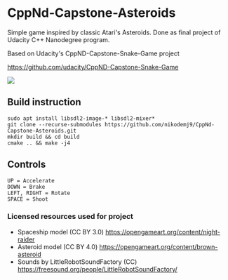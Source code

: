 # CppNd-Capstone-Asteroids
Simple game inspired by classic Atari's Asteroids. Done as final project of Udacity C++ Nanodegree program.

Based on Udacity's CppND-Capstone-Snake-Game project 

https://github.com/udacity/CppND-Capstone-Snake-Game


<img src="asteroids.gif"/>


## Build instruction
```
sudo apt install libsdl2-image-* libsdl2-mixer*
git clone --recurse-submodules https://github.com/nikodemj9/CppNd-Capstone-Asteroids.git
mkdir build && cd build
cmake .. && make -j4
```

## Controls
```
UP = Accelerate
DOWN = Brake
LEFT, RIGHT = Rotate
SPACE = Shoot
```


### Licensed resources used for project
* Spaceship model (CC BY 3.0) https://opengameart.org/content/night-raider
* Asteroid model (CC BY 4.0) https://opengameart.org/content/brown-asteroid
* Sounds by LittleRobotSoundFactory (CC) https://freesound.org/people/LittleRobotSoundFactory/